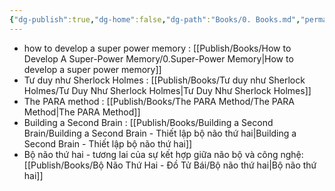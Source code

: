 ```yaml
---
{"dg-publish":true,"dg-home":false,"dg-path":"Books/0. Books.md","permalink":"/books/0-books/","dgPassFrontmatter":true,"updated":"2025-01-31T13:44:36.237+07:00"}
---
```


- how to develop a super power memory : [[Publish/Books/How to Develop A Super-Power Memory/0.Super-Power Memory\|How to develop a super power memory]]
- Tư duy như Sherlock Holmes : [[Publish/Books/Tư duy như Sherlock Holmes/Tư Duy Như Sherlock Holmes\|Tư Duy Như Sherlock Holmes]]
- The PARA method : [[Publish/Books/The PARA Method/The PARA Method\|The PARA Method]]
- Building a Second Brain : [[Publish/Books/Building a Second Brain/Building a Second Brain - Thiết lập bộ não thứ hai\|Building a Second Brain - Thiết lập bộ não thứ hai]]
- Bộ não thứ hai - tương lai của sự kết hợp giữa não bộ và công nghệ: [[Publish/Books/Bộ Não Thứ Hai - Đồ Tử Bái/Bộ não thứ hai\|Bộ não thứ hai]]